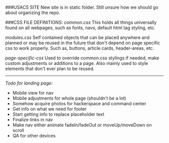 ###USACS SITE
New site is in static folder. Still unsure how we should go about organizing the repo.


###CSS FILE DEFINITIONS:
*common.css*
This holds all things universally found on all webpages, such as fonts, navs, default html tag styling, etc. 

*modules.css*
Self contained objects that can be placed anywhere and planned or may be reused in the future that don't depend on page specific css to work properly. Such as, buttons, article cards, header-areas, etc.

*page-specific-css*
Used to override common.css stylings if needed, make custom adjustments or additions to a page. Also mainly used to style elements that don't ever plan to be reused.

---

*Todo for landing page:*
- Mobile view for nav
- Mobile adjustments for whole page (shouldn't be a lot)
- Somehow acquire photos for hackerspace and command center
- Get info on what we need for footer
- Start getting info to replace placeholder text
- Finalize links in nav
- Make nav either animate fadeIn/fadeOut or moveUp/moveDown on scroll
- QA for other devices